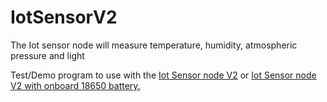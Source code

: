 # IotSensorV2
The Iot sensor node will measure temperature, humidity, atmospheric pressure and light

Test/Demo program to use with the <a href="http://evertdekker.com/?p=1038">Iot Sensor node V2</a> or <a href="http://evertdekker.com/?p=1078">Iot Sensor node V2 with onboard 18650 battery.


